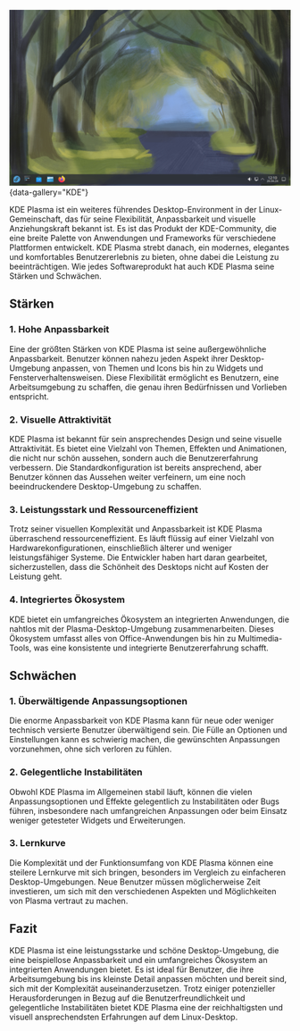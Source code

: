 ![LIA - Arbeitsplatz](img/kde.png){data-gallery="KDE"}

KDE Plasma ist ein weiteres führendes Desktop-Environment in der Linux-Gemeinschaft, das für seine Flexibilität, Anpassbarkeit und visuelle Anziehungskraft bekannt ist. Es ist das Produkt der KDE-Community, die eine breite Palette von Anwendungen und Frameworks für verschiedene Plattformen entwickelt. KDE Plasma strebt danach, ein modernes, elegantes und komfortables Benutzererlebnis zu bieten, ohne dabei die Leistung zu beeinträchtigen. Wie jedes Softwareprodukt hat auch KDE Plasma seine Stärken und Schwächen.

## Stärken

### 1. Hohe Anpassbarkeit
Eine der größten Stärken von KDE Plasma ist seine außergewöhnliche Anpassbarkeit. Benutzer können nahezu jeden Aspekt ihrer Desktop-Umgebung anpassen, von Themen und Icons bis hin zu Widgets und Fensterverhaltensweisen. Diese Flexibilität ermöglicht es Benutzern, eine Arbeitsumgebung zu schaffen, die genau ihren Bedürfnissen und Vorlieben entspricht.

### 2. Visuelle Attraktivität
KDE Plasma ist bekannt für sein ansprechendes Design und seine visuelle Attraktivität. Es bietet eine Vielzahl von Themen, Effekten und Animationen, die nicht nur schön aussehen, sondern auch die Benutzererfahrung verbessern. Die Standardkonfiguration ist bereits ansprechend, aber Benutzer können das Aussehen weiter verfeinern, um eine noch beeindruckendere Desktop-Umgebung zu schaffen.

### 3. Leistungsstark und Ressourceneffizient
Trotz seiner visuellen Komplexität und Anpassbarkeit ist KDE Plasma überraschend ressourceneffizient. Es läuft flüssig auf einer Vielzahl von Hardwarekonfigurationen, einschließlich älterer und weniger leistungsfähiger Systeme. Die Entwickler haben hart daran gearbeitet, sicherzustellen, dass die Schönheit des Desktops nicht auf Kosten der Leistung geht.

### 4. Integriertes Ökosystem
KDE bietet ein umfangreiches Ökosystem an integrierten Anwendungen, die nahtlos mit der Plasma-Desktop-Umgebung zusammenarbeiten. Dieses Ökosystem umfasst alles von Office-Anwendungen bis hin zu Multimedia-Tools, was eine konsistente und integrierte Benutzererfahrung schafft.

## Schwächen

### 1. Überwältigende Anpassungsoptionen
Die enorme Anpassbarkeit von KDE Plasma kann für neue oder weniger technisch versierte Benutzer überwältigend sein. Die Fülle an Optionen und Einstellungen kann es schwierig machen, die gewünschten Anpassungen vorzunehmen, ohne sich verloren zu fühlen.

### 2. Gelegentliche Instabilitäten
Obwohl KDE Plasma im Allgemeinen stabil läuft, können die vielen Anpassungsoptionen und Effekte gelegentlich zu Instabilitäten oder Bugs führen, insbesondere nach umfangreichen Anpassungen oder beim Einsatz weniger getesteter Widgets und Erweiterungen.

### 3. Lernkurve
Die Komplexität und der Funktionsumfang von KDE Plasma können eine steilere Lernkurve mit sich bringen, besonders im Vergleich zu einfacheren Desktop-Umgebungen. Neue Benutzer müssen möglicherweise Zeit investieren, um sich mit den verschiedenen Aspekten und Möglichkeiten von Plasma vertraut zu machen.

## Fazit

KDE Plasma ist eine leistungsstarke und schöne Desktop-Umgebung, die eine beispiellose Anpassbarkeit und ein umfangreiches Ökosystem an integrierten Anwendungen bietet. Es ist ideal für Benutzer, die ihre Arbeitsumgebung bis ins kleinste Detail anpassen möchten und bereit sind, sich mit der Komplexität auseinanderzusetzen. Trotz einiger potenzieller Herausforderungen in Bezug auf die Benutzerfreundlichkeit und gelegentliche Instabilitäten bietet KDE Plasma eine der reichhaltigsten und visuell ansprechendsten Erfahrungen auf dem Linux-Desktop.
